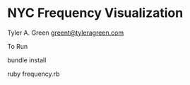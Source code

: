 # NYC Frequency Visualization

Tyler A. Green
greent@tyleragreen.com


To Run

bundle install

ruby frequency.rb
